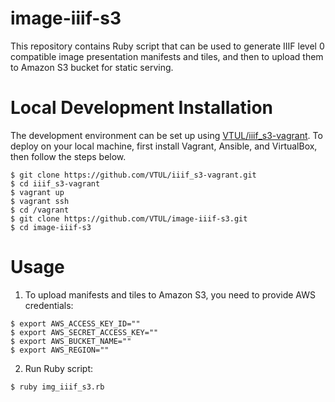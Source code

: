 # image-iiif-s3
This repository contains Ruby script that can be used to generate IIIF level 0 compatible image presentation manifests and tiles, and then to upload them to Amazon S3 bucket for static serving.

# Local Development Installation
The development environment can be set up using [VTUL/iiif_s3-vagrant](https://github.com/VTUL/iiif_s3-vagrant). To deploy on your local machine, first install Vagrant, Ansible, and VirtualBox, then follow the steps below.
```
$ git clone https://github.com/VTUL/iiif_s3-vagrant.git
$ cd iiif_s3-vagrant
$ vagrant up
$ vagrant ssh
$ cd /vagrant
$ git clone https://github.com/VTUL/image-iiif-s3.git
$ cd image-iiif-s3
```
# Usage
1. To upload manifests and tiles to Amazon S3, you need to provide AWS credentials:
```
$ export AWS_ACCESS_KEY_ID=""
$ export AWS_SECRET_ACCESS_KEY=""
$ export AWS_BUCKET_NAME=""
$ export AWS_REGION=""
```
2. Run Ruby script:
```
$ ruby img_iiif_s3.rb
```
